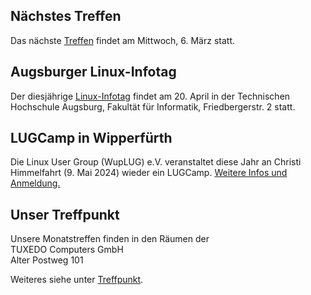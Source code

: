 ## Nächstes Treffen
Das nächste [Treffen](/Treffen/Termine/03_2024/) findet am Mittwoch, 6. März statt.

## Augsburger Linux-Infotag
Der diesjährige [Linux-Infotag](https://www.luga.de/static/LIT-2024/) findet am 20. April in der 
Technischen Hochschule Augsburg, Fakultät für Informatik, Friedbergerstr. 2 statt.

## LUGCamp in Wipperfürth
Die Linux User Group (WupLUG) e.V. veranstaltet diese Jahr an Christi Himmelfahrt
(9. Mai 2024) wieder ein LUGCamp. [Weitere Infos und Anmeldung.](https://lugcamp.wuplug.org/)

## Unser Treffpunkt

Unsere Monatstreffen finden in den Räumen der  
TUXEDO Computers GmbH  
Alter Postweg 101  

Weiteres siehe unter [Treffpunkt](/Treffen/Treffpunkt/).

